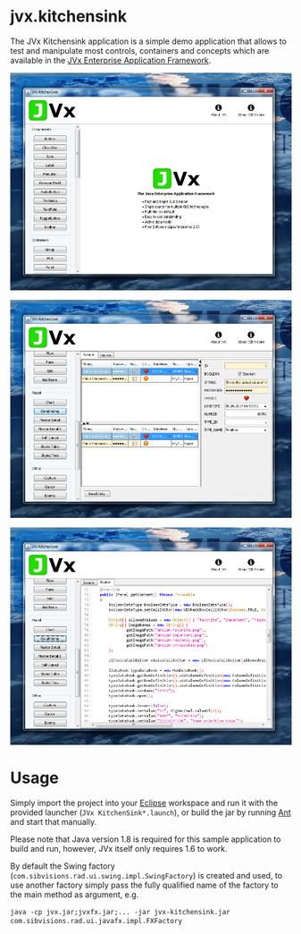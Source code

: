 # jvx.kitchensink

The JVx Kitchensink application is a simple demo application that allows
to test and manipulate most controls, containers and concepts which are
available in the [JVx Enterprise Application Framework][JVx].

![A screenshot of the welcome screen.](./screenshots/welcome.png)

![A screenshot of the databinding sample.](./screenshots/databinding.png)

![A screenshot of the source of the databinding sample.](./screenshots/databinding-source.png)


# Usage

Simply import the project into your [Eclipse][Eclipse] workspace and run it with
the provided launcher (`JVx KitchenSink*.launch`), or build the jar by running
[Ant][Ant] and start that manually.

Please note that Java version 1.8 is required for this sample application to
build and run, however, JVx itself only requires 1.6 to work.

By default the Swing factory (`com.sibvisions.rad.ui.swing.impl.SwingFactory`)
is created and used, to use another factory simply pass the fully qualified
name of the factory to the main method as argument, e.g.

    java -cp jvx.jar;jvxfx.jar;... -jar jvx-kitchensink.jar com.sibvisions.rad.ui.javafx.impl.FXFactory


 [Ant]: http://ant.apache.org/
 [JVx]: http://jvx.sibvisions.com
 [Eclipse]: https://www.eclipse.org/